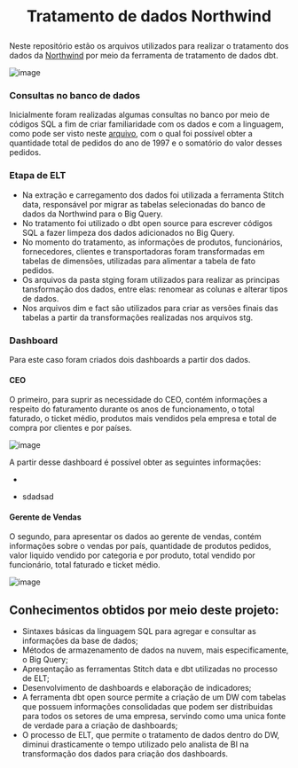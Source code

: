 # <p align=center>Tratamento de dados Northwind
 
Neste repositório estão os arquivos utilizados para realizar o tratamento dos dados da <a href="https://github.com/pthom/northwind_psql">Northwind</a>
por meio da ferramenta de tratamento de dados dbt.

![image](https://user-images.githubusercontent.com/81938273/142502984-acd90ea2-41b2-4279-98b8-a84c2794e6fb.png)

### Consultas no banco de dados
 
Inicialmente foram realizadas algumas consultas no banco por meio de códigos SQL a fim de criar familiaridade com os dados e com a linguagem, como pode ser visto neste 
<a href="https://github.com/gdomingosg/Northwind/blob/master/pesquisa.sql">arquivo</a>, com o qual foi possível obter a quantidade total de pedidos do ano de 1997 e o somatório do valor desses pedidos.

### Etapa de ELT 

- Na extração e carregamento dos dados foi utilizada a ferramenta Stitch data, responsável por migrar as tabelas selecionadas do banco de dados da Northwind
para o Big Query.
- No tratamento foi utilizado o dbt open source para escrever códigos SQL a fazer limpeza dos dados adicionados no Big Query.
- No momento do tratamento, as informações de produtos, funcionários, fornecedores, clientes e transportadoras foram transformadas em tabelas de dimensões,
utilizadas para alimentar a tabela de fato pedidos.
- Os arquivos da pasta stging foram utilizados para realizar as principas tansformação dos dados, entre elas: renomear as colunas e alterar tipos de dados.
- Nos arquivos dim e fact são utilizados para criar as versões finais das tabelas a partir da transformações realizadas nos arquivos stg.

### Dashboard

Para este caso foram criados dois dashboards a partir dos dados.

#### CEO 

O primeiro, para suprir as necessidade do CEO, contém informações a respeito do faturamento durante os anos de funcionamento, o total faturado, o ticket médio, produtos mais vendidos pela empresa e total de compra por clientes e por países.

![image](https://user-images.githubusercontent.com/81938273/148555752-955b5226-9214-456b-adaa-4e59ce425a66.png)
 
A partir desse dashboard é possível obter as seguintes informações:

- 

- sdadsad

#### Gerente de Vendas

O segundo, para apresentar os dados ao gerente de vendas, contém informações sobre o vendas por país, quantidade de produtos pedidos, valor liquido vendido por categoria e por produto, total vendido por funcionário, total faturado e ticket médio.

![image](https://user-images.githubusercontent.com/81938273/148556137-aae50bd8-7a71-42d9-b3e5-0e04a8354aa3.png)



## Conhecimentos obtidos por meio deste projeto:
- Sintaxes básicas da linguagem SQL para agregar e consultar as informações da base de dados;
- Métodos de armazenamento de dados na nuvem, mais especificamente, o Big Query;
- Apresentação as ferramentas Stitch data e dbt utilizadas no processo de ELT;
- Desenvolvimento de dashboards e elaboração de indicadores;
- A ferramenta dbt open source permite a criação de um DW com tabelas que possuem informações consolidadas que podem ser distribuidas para todos os setores
de uma empresa, servindo como uma unica fonte de verdade para a criação de dashboards;
- O processo de ELT, que permite o tratamento de dados dentro do DW, diminui drasticamente o tempo utilizado pelo analista de BI na transformação dos dados
 para criação dos dashboards.
